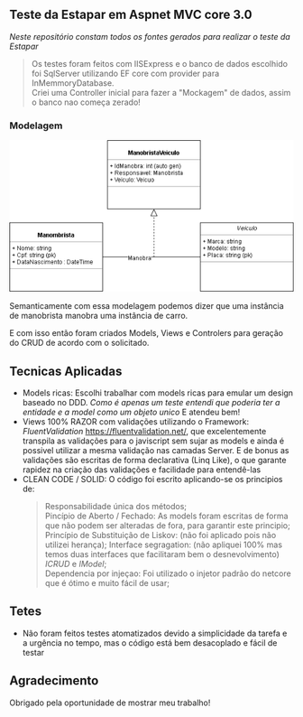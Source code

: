 ## Teste da Estapar em Aspnet MVC core 3.0
*Neste repositório constam todos os fontes gerados para realizar o teste da Estapar*  

> Os testes foram feitos com IISExpress e o banco de dados escolhido foi SqlServer utilizando EF core com provider para InMemmoryDatabase.  
Criei uma Controller inicial para fazer a "Mockagem" de dados, assim o banco nao começa zerado!

### Modelagem
![Modelagem](https://github.com/ricardovicentini/teste-estapar/blob/master/imagens/Diagram%20Estapar.png)

Semanticamente com essa modelagem podemos dizer que uma instância de manobrista manobra uma instância de carro.  

E com isso então foram criados Models, Views e Controlers para geração do CRUD de acordo com o solicitado.

## Tecnicas Aplicadas
* Models ricas: Escolhi trabalhar com models ricas para emular um design baseado no DDD. *Como é apenas um teste entendi que poderia ter a entidade e a model como um objeto unico* E atendeu bem!  
* Views 100% RAZOR com validações utilizando o Framework: *FluentValidation* https://fluentvalidation.net/, que excelentemente transpila as validações para o javiscript sem sujar as models e ainda é possivel utilizar a mesma validação nas camadas Server. E de bonus as validações são escritas de forma declarativa (Linq Like), o que garante rapidez na criação das validações e facilidade para entendê-las
* CLEAN CODE / SOLID: O código foi escrito aplicando-se os principios de: 
  > Responsabilidade única dos métodos;  
  > Pincípio de Aberto / Fechado: As models foram escritas de forma que não podem ser alteradas de fora, para garantir este principio;   
  > Princípio de Substituição de Liskov: (não foi aplicado pois não utilizei herança); 
  > Interface segragation: (não apliquei 100% mas temos duas interfaces que facilitaram bem o desnevolvimento) *ICRUD* e *IModel*;  
  > Dependencia por injeçao: Foi utilizado o injetor padrão do netcore que é ótimo e muito fácil de usar;  
## Tetes
* Não foram feitos testes atomatizados devido a simplicidade da tarefa e a urgência no tempo, mas o código está bem desacoplado e fácil de testar


## Agradecimento
Obrigado pela oportunidade de mostrar meu trabalho!

  


